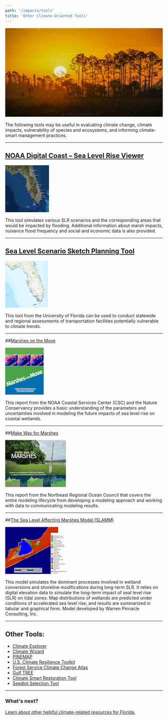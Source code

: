 ```yaml
---
path: '/impacts/tools'
title: 'Other Climate-Oriented Tools'
---
```


<content-header icon="tools" title="Other Climate-Oriented Tools">
</content-header>

<!-- https://www.flickr.com/photos/bigcypressnps/40159816361/ -->

![Big Cypress National Preserve](40159816361_a986640b45_k.jpg 'Photo: NPS.')

The following tools may be useful in evaluating climate change, climate impacts, vulnerability of species and ecosystems, and informing climate-smart management practices.

---

## [NOAA Digital Coast – Sea Level Rise Viewer](http://coast.noaa.gov/digitalcoast/tools/slr)

<div class="float-left thumbnail-small">
<img src="tools-noaa-slr.png"></img>
</div>

This tool simulates various SLR scenarios and the corresponding areas that would be impacted by flooding. Additional information about marsh impacts, nuisance flood frequency and social and economic data is also provided.

<div class="clear"></div>
<hr />

## [Sea Level Scenario Sketch Planning Tool](http://sls.geoplan.ufl.edu/#intro)

<div class="float-left thumbnail-small">
<img src="tools-fl-seasketch.png"></img>
</div>

This tool from the University of Florida can be used to conduct statewide and regional assessments of transportation facilities potentially vulnerable to climate trends.

<div class="clear"></div>
<hr />

##[Marshes on the Move](https://coast.noaa.gov/data/digitalcoast/pdf/marshes-on-the-move.pdf)

<div class="float-left thumbnail-small">
<img src="tools-motm.png"></img>
</div>

This report from the NOAA Coastal Services Center (CSC) and the Nature Conservancy provides a basic understanding of the parameters and uncertainties involved in modeling the future impacts of sea level rise on coastal wetlands.

<div class="clear"></div>
<hr />

##[Make Way for Marshes](http://northeastoceancouncil.org/committees/coastal-hazards-resilience/resilient-shorelines/make-way-for-marshes/)

<div class="float-left thumbnail-small">
<img src="tools-mwfm.png"></img>
</div>

This report from the Northeast Regional Ocean Council that covers the entire modeling lifecycle from developing a modeling approach and working with data to communicating modeling results.

<div class="clear"></div>
<hr />

##[The Sea Level Affecting Marshes Model (SLAMM)](http://warrenpinnacle.com/prof/SLAMM/)

<div class="float-left thumbnail-small">
<img src="tools-slamm.jpg"></img>
</div>

This model simulates the dominant processes involved in wetland conversions and shoreline modifications during long-term SLR. It relies on digital elevation data to simulate the long-term impact of seal level rise (SLR) on tidal zones. Map distributions of wetlands are predicted under conditions of accelerated sea level rise, and results are summarized in tabular and graphical form. Model developed by Warren Pinnacle Consulting, Inc.

<div class="clear"></div>
<hr />

## Other Tools:

- [Climate Explorer](http://toolkit.climate.gov/climate-explorer/)
- [Climate Wizard](http://climatewizard.org/)
- [PINEMAP](http://www.nc-climate.ncsu.edu/pinemap/index.php)
- [U.S. Climate Resilience Toolkit](https://toolkit.climate.gov/tools)
- [Forest Service Climate Change Atlas](http://www.fs.fed.us/nrs/atlas/)
- [Gulf TREE](http://www.gulftree.org/)
- [Climate Smart Restoration Tool](https://climaterestorationtool.org/csrt/)
- [Seedlot Selection Tool](https://seedlotselectiontool.org/sst/)

<hr class="divider" />

### What's next?

[Learn about other helpful climate-related resources for Florida.](/impacts/resources)
